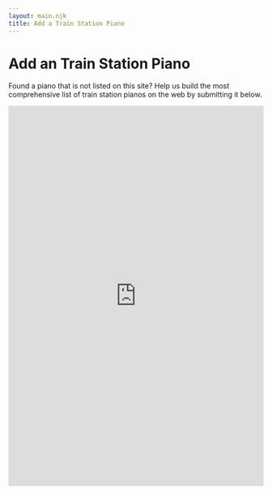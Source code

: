 ```yaml
---
layout: main.njk
title: Add a Train Station Piano
---
```


# Add an Train Station Piano

Found a piano that is not listed on this site? Help us build the most comprehensive list of train station pianos on the web by submitting it below.

<iframe src="https://docs.google.com/forms/d/e/1FAIpQLSeLR4wS24DyPOJAVRaFfu7zeYPqnHynhnmp1KhioGEVoV9dwA/viewform?embedded=true" frameborder="0" marginheight="0" marginwidth="0" style="width: 100%; height: 750px;">Loading…</iframe>
